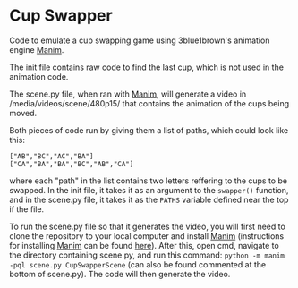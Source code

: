# Cup Swapper
Code to emulate a cup swapping game using 3blue1brown's animation engine [Manim](https://www.github.com/3b1b/manim/). 

The init file contains raw code to find the last cup, which is not used in the animation code.

The scene.py file, when ran with [Manim](https://www.github.com/3b1b/manim/), will generate a video in /media/videos/scene/480p15/ that contains the animation of the cups being moved.

Both pieces of code run by giving them  a list of paths, which could look like this:

    ["AB","BC","AC","BA"]
    ["CA","BA","BA","BC","AB","CA"]
   
   where each "path" in the list contains two letters reffering to the cups to be swapped. In the init file, it takes it as an argument to the `swapper()` function, and in the scene.py file, it takes it as the `PATHS` variable defined near the top if the file.

To run the scene.py file so that it generates the video, you will first need to clone the repository to your local computer and install [Manim](https://www.github.com/3b1b/manim/) (instructions for installing [Manim](https://www.github.com/3b1b/manim/) can be found [here](https://docs.manim.community/en/stable/installation.html)). After this, open  cmd, navigate to the directory containing scene.py, and run this command: `python -m manim -pql scene.py CupSwapperScene` (can also be found commented at the bottom of scene.py). The code will then generate the video.
